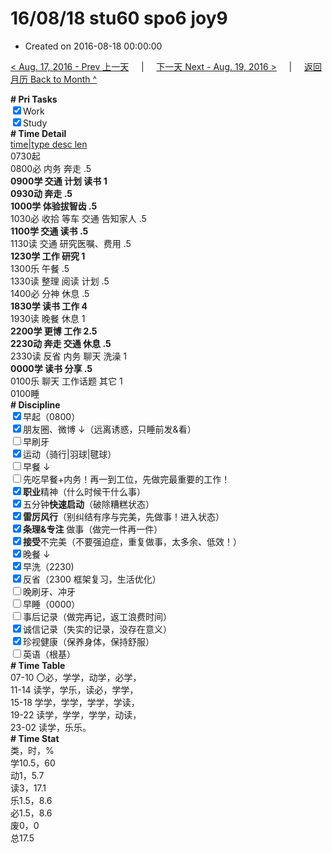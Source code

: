 # 16/08/18 stu60 spo6 joy9

- Created on 2016-08-18 00:00:00

[< Aug. 17, 2016 - Prev 上一天](/_archived/lifelogs/2016/08/d17.md) &nbsp; &nbsp; | &nbsp; &nbsp; [下一天 Next - Aug. 19, 2016 >](/_archived/lifelogs/2016/08/d19.md) &nbsp; &nbsp; |  &nbsp; &nbsp; [返回月历 Back to Month ^](/_archived/lifelogs/2016/08/index.md)
<br/><div><b># Pri Tasks</b></div><div><input checked="true" type="checkbox"/>Work</div><div><input checked="true" type="checkbox"/>Study</div><div><b># Time Detail</b></div><div><u>time|type desc len</u></div><div>0730起</div><div>0800必 内务 奔走 .5</div><div><b>0900学 交通 计划 读书 1</b></div><div><b>0930动 奔走 .5</b></div><div><b>1000学 体验拔智齿 .5</b></div><div>1030必 收拾 等车 交通 告知家人 .5</div><div><b>1100学 交通 读书 .5</b></div><div>1130读 交通 研究医嘱、费用 .5</div><div><b>1230学 工作 研究 1</b></div><div>1300乐 午餐 .5</div><div>1330读 整理 阅读 计划 .5</div><div>1400必 分神 休息 .5</div><div><b>1830学 读书 工作 4</b></div><div>1930读 晚餐 休息 1</div><div><b>2200学 更博 工作 2.5</b></div><div><b>2230动 奔走 交通 休息 .5</b></div><div>2330读 反省 内务 聊天 洗澡 1</div><div><b>0000学 读书 分享 .5</b></div><div>0100乐 聊天 工作话题 其它 1</div><div>0100睡</div><div><b># Discipline</b></div><div><input checked="true" type="checkbox"/>早起（0800）</div><div><input checked="true" type="checkbox"/>朋友圈、微博 ↓（远离诱惑，只睡前发&amp;看）</div><div><input type="checkbox"/>早刷牙</div><div><input checked="true" type="checkbox"/>运动（骑行|羽球|毽球）</div><div><input type="checkbox"/>早餐 ↓</div><div><input type="checkbox"/>先吃早餐+内务！再一到工位，先做完最重要的工作！</div><div><input checked="true" type="checkbox"/><b>职业</b>精神（什么时候干什么事）</div><div><input checked="true" type="checkbox"/>五分钟<b>快速启动</b>（破除糟糕状态）</div><div><input checked="true" type="checkbox"/><b>雷厉风行</b>（别纠结有序与完美，先做事！进入状态）</div><div><input checked="true" type="checkbox"/><b>条理&amp;专注</b> 做事（做完一件再一件）</div><div><input checked="true" type="checkbox"/><b>接受</b>不完美（不要强迫症，重复做事，太多余、低效！）</div><div><input checked="true" type="checkbox"/>晚餐 ↓</div><div><input checked="true" type="checkbox"/>早洗（2230)</div><div><input checked="true" type="checkbox"/>反省（2300 框架复习，生活优化）</div><div><input type="checkbox"/>晚刷牙、冲牙</div><div><input type="checkbox"/>早睡（0000）</div><div><input type="checkbox"/>事后记录（做完再记，返工浪费时间）</div><div><input checked="true" type="checkbox"/>诚信记录（失实的记录，没存在意义）</div><div><input checked="true" type="checkbox"/>珍视健康（保养身体，保持舒服）</div><div><input type="checkbox"/>英语（根基）</div><div><b># Time Table</b></div><div>07-10 〇必，学学，动学，必学，</div><div>11-14 读学，学乐，读必，学学，</div><div>15-18 学学，学学，学学，学读，</div><div>19-22 读学，学学，学学，动读，</div><div>23-02 读学，乐乐。</div><div><b># Time Stat</b></div><div>类，时，%</div><div>学10.5，60</div><div>动1，5.7</div><div>读3，17.1</div><div>乐1.5，8.6</div><div>必1.5，8.6</div><div>废0，0</div><div>总17.5</div>
